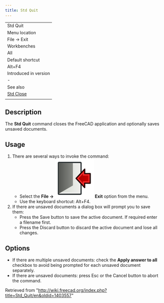 ```yaml
---
title: Std Quit
---
```


|                                                             |
| ----------------------------------------------------------- |
| Std Quit                                                    |
| Menu location                                               |
| File → Exit                                                 |
| Workbenches                                                 |
| All                                                         |
| Default shortcut                                            |
| Alt+F4                                                      |
| Introduced in version                                       |
| -                                                           |
| See also                                                    |
| [Std Close](/Std_CloseActiveWindow "Std CloseActiveWindow") |
|                                                             |

## Description

The **Std Quit** command closes the FreeCAD application and optionally saves unsaved documents.

## Usage

1. There are several ways to invoke the command:
   - Select the **File → ![](/src/assets/images/Std_Quit.svg) Exit** option from the menu.
   - Use the keyboard shortcut: Alt+F4.
2. If there are unsaved documents a dialog box will prompt you to save them:
   - Press the Save button to save the active document. If required enter a filename first.
   - Press the Discard button to discard the active document and lose all changes.

## Options

- If there are multiple unsaved documents: check the **Apply answer to all** checkbox to avoid being prompted for each unsaved document separately.
- If there are unsaved documents: press Esc or the Cancel button to abort the command.

Retrieved from "<http://wiki.freecad.org/index.php?title=Std_Quit/en&oldid=1403557>"
